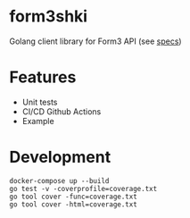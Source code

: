 # form3shki
Golang client library for Form3 API (see [specs](ASSIGNMENT.md))


# Features
* Unit tests
* CI/CD Github Actions
* Example

# Development
```
docker-compose up --build
go test -v -coverprofile=coverage.txt
go tool cover -func=coverage.txt
go tool cover -html=coverage.txt
```